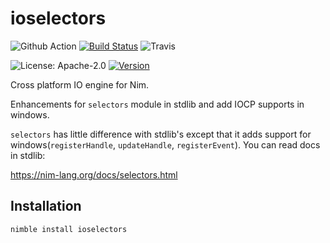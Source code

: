 # ioselectors

![Github Action](https://github.com/xflywind/ioselectors/workflows/Test%20ioselectors/badge.svg)
[![Build Status](https://dev.azure.com/xzsflywind/xlsx/_apis/build/status/xflywind.ioselectors?branchName=master)](https://dev.azure.com/xzsflywind/xlsx/_build/latest?definitionId=8&branchName=master)
![Travis](https://travis-ci.org/xflywind/ioselectors.svg?branch=master)

![License: Apache-2.0](https://img.shields.io/github/license/xflywind/ioselectors)
[![Version](https://img.shields.io/github/v/release/xflywind/ioselectors?include_prereleases)](https://github.com/pxflywind/ioselectors/releases)


Cross platform IO engine for Nim.

Enhancements for `selectors` module in stdlib and add IOCP supports in windows.

`selectors` has little difference with stdlib's except that it adds support for windows(`registerHandle`, `updateHandle`, `registerEvent`). You can read docs in stdlib:

https://nim-lang.org/docs/selectors.html


## Installation

```
nimble install ioselectors
```
